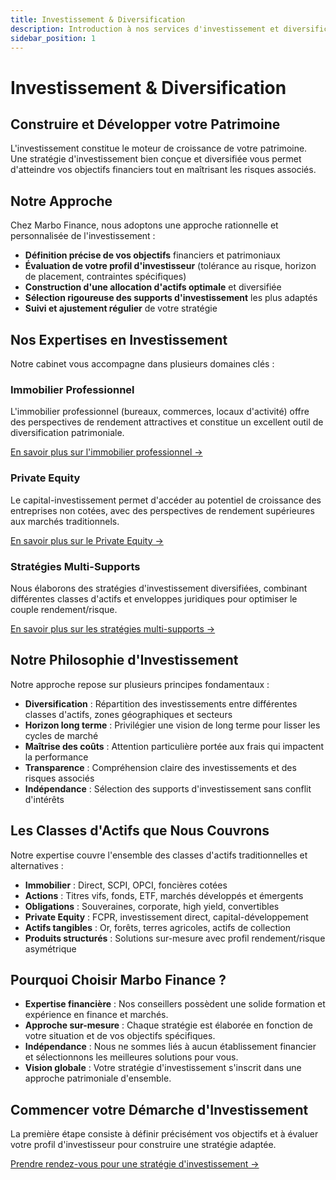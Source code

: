 ```yaml
---
title: Investissement & Diversification
description: Introduction à nos services d'investissement et diversification patrimoniale
sidebar_position: 1
---
```


# Investissement & Diversification

## Construire et Développer votre Patrimoine

L'investissement constitue le moteur de croissance de votre patrimoine. Une stratégie d'investissement bien conçue et diversifiée vous permet d'atteindre vos objectifs financiers tout en maîtrisant les risques associés.

## Notre Approche

Chez Marbo Finance, nous adoptons une approche rationnelle et personnalisée de l'investissement :

- **Définition précise de vos objectifs** financiers et patrimoniaux
- **Évaluation de votre profil d'investisseur** (tolérance au risque, horizon de placement, contraintes spécifiques)
- **Construction d'une allocation d'actifs optimale** et diversifiée
- **Sélection rigoureuse des supports d'investissement** les plus adaptés
- **Suivi et ajustement régulier** de votre stratégie

## Nos Expertises en Investissement

Notre cabinet vous accompagne dans plusieurs domaines clés :

### Immobilier Professionnel

L'immobilier professionnel (bureaux, commerces, locaux d'activité) offre des perspectives de rendement attractives et constitue un excellent outil de diversification patrimoniale.

[En savoir plus sur l'immobilier professionnel →](/expertise/investissement/immobilier-professionnel)

### Private Equity

Le capital-investissement permet d'accéder au potentiel de croissance des entreprises non cotées, avec des perspectives de rendement supérieures aux marchés traditionnels.

[En savoir plus sur le Private Equity →](/expertise/investissement/private-equity)

### Stratégies Multi-Supports

Nous élaborons des stratégies d'investissement diversifiées, combinant différentes classes d'actifs et enveloppes juridiques pour optimiser le couple rendement/risque.

[En savoir plus sur les stratégies multi-supports →](/expertise/investissement/strategies-multi-supports)

## Notre Philosophie d'Investissement

Notre approche repose sur plusieurs principes fondamentaux :

- **Diversification** : Répartition des investissements entre différentes classes d'actifs, zones géographiques et secteurs
- **Horizon long terme** : Privilégier une vision de long terme pour lisser les cycles de marché
- **Maîtrise des coûts** : Attention particulière portée aux frais qui impactent la performance
- **Transparence** : Compréhension claire des investissements et des risques associés
- **Indépendance** : Sélection des supports d'investissement sans conflit d'intérêts

## Les Classes d'Actifs que Nous Couvrons

Notre expertise couvre l'ensemble des classes d'actifs traditionnelles et alternatives :

- **Immobilier** : Direct, SCPI, OPCI, foncières cotées
- **Actions** : Titres vifs, fonds, ETF, marchés développés et émergents
- **Obligations** : Souveraines, corporate, high yield, convertibles
- **Private Equity** : FCPR, investissement direct, capital-développement
- **Actifs tangibles** : Or, forêts, terres agricoles, actifs de collection
- **Produits structurés** : Solutions sur-mesure avec profil rendement/risque asymétrique

## Pourquoi Choisir Marbo Finance ?

- **Expertise financière** : Nos conseillers possèdent une solide formation et expérience en finance et marchés.
- **Approche sur-mesure** : Chaque stratégie est élaborée en fonction de votre situation et de vos objectifs spécifiques.
- **Indépendance** : Nous ne sommes liés à aucun établissement financier et sélectionnons les meilleures solutions pour vous.
- **Vision globale** : Votre stratégie d'investissement s'inscrit dans une approche patrimoniale d'ensemble.

## Commencer votre Démarche d'Investissement

La première étape consiste à définir précisément vos objectifs et à évaluer votre profil d'investisseur pour construire une stratégie adaptée.

[Prendre rendez-vous pour une stratégie d'investissement →](/contact)
